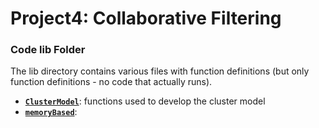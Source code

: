 # Project4: Collaborative Filtering

### Code lib Folder

The lib directory contains various files with function definitions (but only function definitions - no code that actually runs).
+ [**`ClusterModel`**](ClusterModel.R): functions used to develop the cluster model  
+ [**`memoryBased`**](memoryBased.R): 
